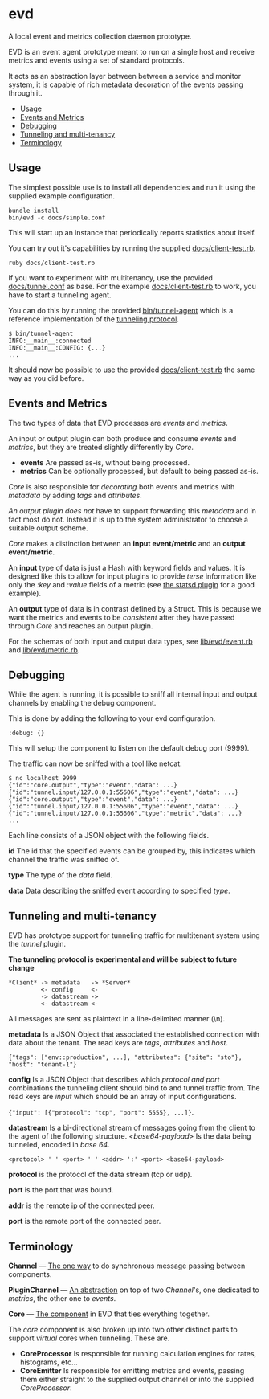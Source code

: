 # evd

A local event and metrics collection daemon prototype.

EVD is an event agent prototype meant to run on a single host and receive
metrics and events using a set of standard protocols.

It acts as an abstraction layer between between a service and monitor system,
it is capable of rich metadata decoration of the events passing through it.

* [Usage](#usage)
* [Events and Metrics](#events-and-metrics)
* [Debugging](#debugging)
* [Tunneling and multi-tenancy](#tunneling-and-multi-tenancy)
* [Terminology](#terminology)

## Usage

The simplest possible use is to install all dependencies and run it using the
supplied example configuration.

```
bundle install
bin/evd -c docs/simple.conf
```

This will start up an instance that periodically reports statistics about
itself.

You can try out it's capabilities by running the supplied
[docs/client-test.rb](docs/client-test.rb).

```
ruby docs/client-test.rb
```

If you want to experiment with multitenancy, use the provided
[docs/tunnel.conf](docs/tunnel.conf) as base.
For the example [docs/client-test.rb](docs/client-test.rb) to work, you have to
start a tunneling agent.

You can do this by running the provided [bin/tunnel-agent](bin/tunnel-agent)
which is a reference implementation of the [tunneling
protocol](#tunneling-and-multi-tenancy).

```
$ bin/tunnel-agent
INFO:__main__:connected
INFO:__main__:CONFIG: {...}
...
```

It should now be possible to use the provided
[docs/client-test.rb](docs/client-test.rb) the same way as you did before.

## Events and Metrics

The two types of data that EVD processes are *events* and *metrics*.

An input or output plugin can both produce and consume *events* and *metrics*,
but they are treated slightly differently by *Core*.

* **events** Are passed as-is, without being processed.
* **metrics** Can be optionally processed, but default to being passed as-is.

*Core* is also responsible for *decorating* both events and metrics with
*metadata* by adding *tags* and *attributes*.

*An output plugin does not* have to support forwarding this *metadata* and in
fact most do not.
Instead it is up to the system administrator to choose a suitable output
scheme.

*Core* makes a distinction between an **input event/metric** and an **output
event/metric**.

An **input** type of data is just a Hash with keyword fields and values.
It is designed like this to allow for input plugins to provide *terse*
information like only the *:key* and *:value* fields of a metric (see [the
statsd plugin](lib/evd/plugin/statsd.rb) for a good example).

An **output** type of data is in contrast defined by a Struct.
This is because we want the metrics and events to be *consistent* after they
have passed through *Core* and reaches an output plugin.

For the schemas of both input and output data types, see
[lib/evd/event.rb](lib/evd/event.rb) and
[lib/evd/metric.rb](lib/evd/metric.rb).

## Debugging

While the agent is running, it is possible to sniff all internal input and
output channels by enabling the debug component.

This is done by adding the following to your evd configuration.

```
:debug: {}
```

This will setup the component to listen on the default debug port (9999).

The traffic can now be sniffed with a tool like netcat.

```
$ nc localhost 9999
{"id":"core.output","type":"event","data": ...}
{"id":"tunnel.input/127.0.0.1:55606","type":"event","data": ...}
{"id":"core.output","type":"event","data": ...}
{"id":"tunnel.input/127.0.0.1:55606","type":"event","data": ...}
{"id":"tunnel.input/127.0.0.1:55606","type":"metric","data": ...}
...
```

Each line consists of a JSON object with the following fields.

**id** The id that the specified events can be grouped by, this indicates
which channel the traffic was sniffed of.

**type** The type of the *data* field.

**data** Data describing the sniffed event according to specified *type*.

## Tunneling and multi-tenancy

EVD has prototype support for tunneling traffic for multitenant system using
the *tunnel* plugin.

**The tunneling protocol is experimental and will be subject to future change**

```
*Client* -> metadata   -> *Server*
         <- config     <-
         -> datastream ->
         <- datastream <-
```

All messages are sent as plaintext in a line-delimited manner (\n).

**metadata** Is a JSON Object that associated the established connection with
data about the tenant.
The read keys are *tags*, *attributes* and *host*.

```{"tags": ["env::production", ...], "attributes": {"site": "sto"}, "host": "tenant-1"}```

**config** Is a JSON Object that describes which *protocol and port* combinations
the tunneling client should bind to and tunnel traffic from.
The read keys are *input* which should be an array of input configurations.

```{"input": [{"protocol": "tcp", "port": 5555}, ...]}```.

**datastream** Is a bi-directional stream of messages going from the client to
the agent of the following structure.
*&lt;base64-payload&gt;* Is the data being tunneled, encoded in *base 64*.

```<protocol> ' ' <port> ' ' <addr> ':' <port> <base64-payload>```

**protocol** is the protocol of the data stream (tcp or udp).

**port** is the port that was bound.

**addr** is the remote ip of the connected peer.

**port** is the remote port of the connected peer.

## Terminology

**Channel** &mdash; [The one way](lib/evd/channel.rb) to do synchronous message
passing between components.

**PluginChannel** &mdash; [An abstraction](lib/evd/plugin_channel.rb) on top of
two *Channel*'s, one dedicated to *metrics*, the other one to *events*.

**Core** &mdash; [The component](lib/evd/core.rb) in EVD that ties everything
together.

The *core* component is also broken up into two other distinct parts to support
*virtual* cores when tunneling. These are.

* **CoreProcessor** Is responsible for running calculation engines for rates,
  histograms, etc...
* **CoreEmitter** Is responsible for emitting metrics and events, passing them
  either straight to the supplied output channel or into the supplied
  *CoreProcessor*.
